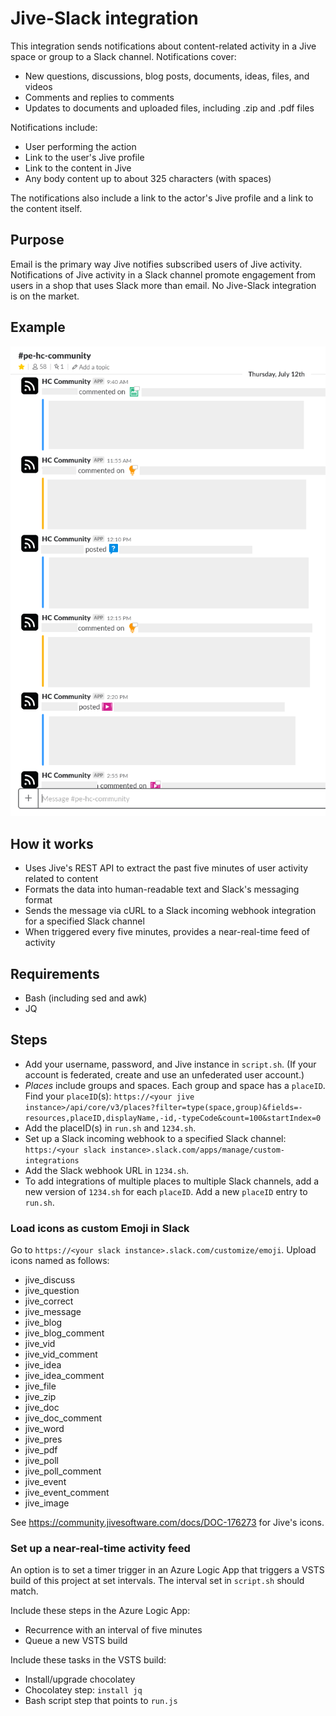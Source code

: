 # Jive-Slack integration
This integration sends notifications about content-related activity in a Jive space or group to a Slack channel. Notifications cover:

- New questions, discussions, blog posts, documents, ideas, files, and videos
- Comments and replies to comments
- Updates to documents and uploaded files, including .zip and .pdf files

Notifications include:

- User performing the action
- Link to the user's Jive profile
- Link to the content in Jive
- Any body content up to about 325 characters (with spaces)

The notifications also include a link to the actor's Jive profile and a link to the content itself.

## Purpose
Email is the primary way Jive notifies subscribed users of Jive activity. Notifications of Jive activity in a Slack channel promote engagement from users in a shop that uses Slack more than email. No Jive-Slack integration is on the market.

## Example
![](feed.png)

## How it works
- Uses Jive's REST API to extract the past five minutes of user activity related to content
- Formats the data into human-readable text and Slack's messaging format
- Sends the message via cURL to a Slack incoming webhook integration for a specified Slack channel
- When triggered every five minutes, provides a near-real-time feed of activity

## Requirements
- Bash (including sed and awk)
- JQ

## Steps
- Add your username, password, and Jive instance in `script.sh`. (If your account is federated, create and use an unfederated user account.)
- _Places_ include groups and spaces. Each group and space has a `placeID`. Find your `placeID`(s): `https://<your jive instance>/api/core/v3/places?filter=type(space,group)&fields=-resources,placeID,displayName,-id,-typeCode&count=100&startIndex=0`
- Add the placeID(s) in `run.sh` and `1234.sh`.
- Set up a Slack incoming webhook to a specified Slack channel: `https:/<your slack instance>.slack.com/apps/manage/custom-integrations`
- Add the Slack webhook URL in `1234.sh`.
- To add integrations of multiple places to multiple Slack channels, add a new version of `1234.sh` for each `placeID`. Add a new `placeID` entry to `run.sh`.

### Load icons as custom Emoji in Slack
Go to `https://<your slack instance>.slack.com/customize/emoji`. Upload icons named as follows:
- jive_discuss
- jive_question
- jive_correct
- jive_message
- jive_blog
- jive_blog_comment
- jive_vid
- jive_vid_comment
- jive_idea
- jive_idea_comment
- jive_file
- jive_zip
- jive_doc
- jive_doc_comment
- jive_word
- jive_pres
- jive_pdf
- jive_poll
- jive_poll_comment
- jive_event
- jive_event_comment
- jive_image

See https://community.jivesoftware.com/docs/DOC-176273 for Jive's icons.

### Set up a near-real-time activity feed
An option is to set a timer trigger in an Azure Logic App that triggers a VSTS build of this project at set intervals. The interval set in `script.sh` should match.

Include these steps in the Azure Logic App:
- Recurrence with an interval of five minutes
- Queue a new VSTS build

Include these tasks in the VSTS build:

- Install/upgrade chocolatey
- Chocolatey step: `install jq`
- Bash script step that points to `run.js`
